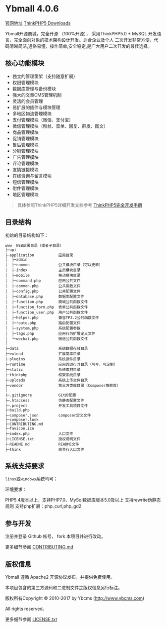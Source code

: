 Ybmall 4.0.6
===============

[官网地址](https://www.ybcms.com/)
[ThinkPHP5 Downloads](https://github.com/top-think/think/releases/latest)

Ybmall开源商城，完全开源 （100%开源）， 采用ThinkPHP5.0 + MySQL 开发语言，完全面向对象的技术架构设计开发。适合企业及个人 二次开发非常方便，代码清晰简洁,通俗易懂，操作简单,安全稳定,是广大用户二次开发的最佳选择。

## 核心功能模块
 + 独立的管理筐架（支持随意扩展）
 + 权限管理模块
 + 数据库管理与备份模块
 + 强大的文章CMS管理机制
 + 灵活的会员管理
 + 易扩展的插件与模块管理
 + 多地区物流管理模块
 + 支付管理模块（微信、支付宝）
 + 微信管理模块（粉丝、菜单、回复、群发、图文）
 + 商品管理模块
 + 促销管理模块
 + 售后管理模块
 + 分销管理模块
 + 广告管理模块
 + 评论管理模块
 + 友情链接模块
 + 在线资询与留言模块
 + 短信管理模块
 + 附件管理模块
 + 地区管理模块

> 具体参照ThinkPHP5详细开发文档参考 [ThinkPHP5完全开发手册](http://www.kancloud.cn/manual/thinkphp5)

## 目录结构

初始的目录结构如下：

~~~
www  WEB部署目录（或者子目录）
├─api
├─application           应用目录
│  ├─admin
│  ├─common             公共模块目录（可以更改）
│  ├─index				主页模块目录
│  ├─mobile				移动模块目录
│  ├─command.php		应用公共文件
│  ├─common.php         公共函数文件
│  ├─config.php         公共配置文件
│  ├─database.php       数据库配置文件
│  ├─function.php		商城公共函数文件
│  ├─function_form.php	表单公共函数文件
│  ├─function_user.php	用户公共函数文件
│  ├─helper.php			兼容TP3.2公共函数文件
│  ├─route.php          路由配置文件
│  ├─system.php			系统配置参数
│  ├─tags.php			应用行为扩展定义文件
│  └─wechat.php			微信公共函数文件
│
├─data					系统数据存储目录
├─extend                扩展类库目录
├─plugins				系统插件目录
├─runtime				应用的运行时目录（可写，可定制）
├─static				系统素材目录
├─thinkphp              框架系统目录
├─uploads				系统上传文件目录
├─vendor                第三方类库目录（Composer依赖库）
│
├─.gitignore			Git的配置
├─.htaccess				伪静态配置文件
├─.project				开发工具项目文件
├─build.php
├─composer.json         composer定义文件
├─composer.lock
├─CONTRIBUTING.md
├─favicon.ico
├─index.php				入口文件
├─LICENSE.txt           授权说明文件
├─README.md             README文件
├─think                 命令行入口文件
~~~


## 系统支持要求

`linux`或`windows`系统均可；

环境要求：

PHP5.4版本以上，支持PHP7.0、MySql数据库版本5.0及以上
支持rewrite伪静态规则
支持php扩展：php_curl,php_gd2

## 参与开发
注册并登录 Github 帐号， fork 本项目并进行改动。

更多细节参阅 [CONTRIBUTING.md](CONTRIBUTING.md)

## 版权信息

Ybmall 遵循 Apache2 开源协议发布，并提供免费使用。

本项目包含的第三方源码和二进制文件之版权信息另行标注。

版权所有Copyright © 2010-2017 by Ybcms (http://www.ybcms.com)

All rights reserved。

更多细节参阅 [LICENSE.txt](LICENSE.txt)
